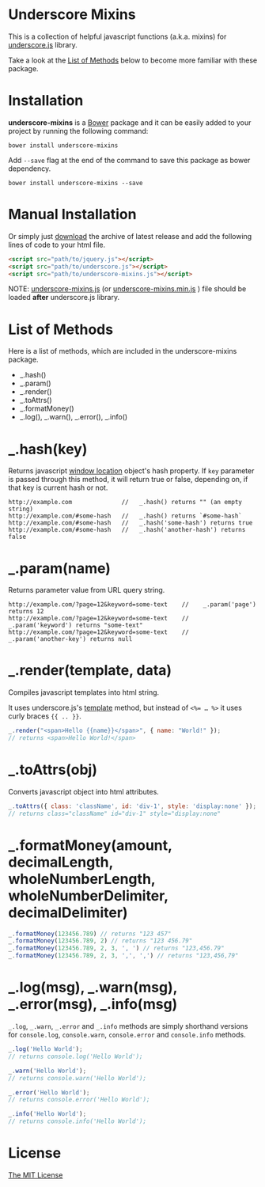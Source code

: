 # Underscore Mixins
This is a collection of helpful javascript functions (a.k.a. mixins) for [underscore.js](http://underscorejs.org) library.

Take a look at the [List of Methods](#list-of-methods) below to become more familiar with these package.

# Installation
**underscore-mixins** is a [Bower](http://bower.io/) package and it can be easily added to your project by running the following command:
```
bower install underscore-mixins
```
Add `--save` flag at the end of the command to save this package as bower dependency. 
```
bower install underscore-mixins --save
```

# Manual Installation
Or simply just [download](https://github.com/Landish/underscore-mixins/archive/master.zip) the archive of latest release and add the following lines of code to your html file.

```html
<script src="path/to/jquery.js"></script>
<script src="path/to/underscore.js"></script>
<script src="path/to/underscore-mixins.js"></script>
```

NOTE: [underscore-mixins.js](https://github.com/Landish/underscore-mixins/blob/master/dist/underscore-mixins.js) (or [underscore-mixins.min.js](https://github.com/Landish/underscore-mixins/blob/master/dist/underscore-mixins.min.js) ) file should be loaded **after** underscore.js library.

# List of Methods

Here is a list of methods, which are included in the underscore-mixins package.

* _.hash()
* _.param()
* _.render()
* _.toAttrs() 
* _.formatMoney()
* _.log(), _.warn(), _.error(), _.info()


# _.hash(key)

Returns javascript [window location](https://developer.mozilla.org/en-US/docs/Web/API/Window.location) object's hash property. 
If `key` parameter is passed through this method, it will return true or false, depending on, if that key is current hash or not.

```
http://example.com              //   _.hash() returns "" (an empty string)
http://example.com/#some-hash   //   _.hash() returns `#some-hash`
http://example.com/#some-hash   //   _.hash('some-hash') returns true
http://example.com/#some-hash   //   _.hash('another-hash') returns false
```

# _.param(name)

Returns parameter value from URL query string.

```
http://example.com/?page=12&keyword=some-text    //    _.param('page') returns 12
http://example.com/?page=12&keyword=some-text    //    _.param('keyword') returns "some-text"
http://example.com/?page=12&keyword=some-text    //    _.param('another-key') returns null
```

# _.render(template, data)
Compiles javascript templates into html string.

It uses underscore.js's [template](http://underscorejs.org/#template) method, but instead of `<%= … %>` it uses curly braces `{{ .. }}`.

```javascript
_.render("<span>Hello {{name}}</span>", { name: "World!" });   
// returns <span>Hello World!</span>
```

# _.toAttrs(obj)

Converts javascript object into html attributes.

```javascript
_.toAttrs({ class: 'className', id: 'div-1', style: 'display:none' }); 
// returns class="className" id="div-1" style="display:none"
```

# _.formatMoney(amount, decimalLength, wholeNumberLength, wholeNumberDelimiter, decimalDelimiter)
```javascript
_.formatMoney(123456.789) // returns "123 457"
_.formatMoney(123456.789, 2) // returns "123 456.79"
_.formatMoney(123456.789, 2, 3, ', ') // returns "123,456.79"
_.formatMoney(123456.789, 2, 3, ',', ',') // returns "123,456,79"
```

# _.log(msg), _.warn(msg), _.error(msg), _.info(msg)

`_.log`, `_.warn`, `_.error` and `_.info` methods are simply shorthand versions for `console.log`, `console.warn`, `console.error` and `console.info` methods.

```javascript
_.log('Hello World');
// returns console.log('Hello World');

_.warn('Hello World');
// returns console.warn('Hello World');

_.error('Hello World');
// returns console.error('Hello World');

_.info('Hello World');
// returns console.info('Hello World');
```

# License
[The MIT License](https://github.com/Landish/underscore-mixins/blob/master/LICENSE.md)